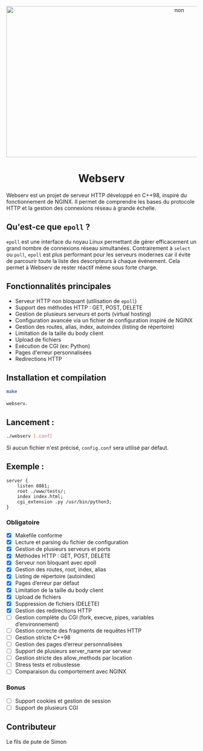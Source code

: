 <p align="center">
  <img src="https://i.pinimg.com/736x/ed/7f/b0/ed7fb01597ddfd722f0916835697de3a.jpg" alt="non" width=900" height="400">
</p>

<h1 align="center"> Webserv </h1>

Webserv est un projet de serveur HTTP développé en C++98, inspiré du fonctionnement de NGINX. Il permet de comprendre les bases du protocole HTTP et la gestion des connexions réseau à grande échelle.

## Qu'est-ce que `epoll` ?

`epoll` est une interface du noyau Linux permettant de gérer efficacement un grand nombre de connexions réseau simultanées. Contrairement à `select` ou `poll`, `epoll` est plus performant pour les serveurs modernes car il évite de parcourir toute la liste des descripteurs à chaque événement. Cela permet à Webserv de rester réactif même sous forte charge.

## Fonctionnalités principales

- Serveur HTTP non bloquant (utilisation de `epoll`)
- Support des méthodes HTTP : GET, POST, DELETE
- Gestion de plusieurs serveurs et ports (virtual hosting)
- Configuration avancée via un fichier de configuration inspiré de NGINX
- Gestion des routes, alias, index, autoindex (listing de répertoire)
- Limitation de la taille du body client
- Upload de fichiers
- Exécution de CGI (ex: Python)
- Pages d'erreur personnalisées
- Redirections HTTP

## Installation et compilation

```sh
make
```

`webserv`.

## Lancement :

```sh
./webserv [.conf]
```

Si aucun fichier n'est précisé, `config.conf` sera utilisé par défaut.

## Exemple :

```nginx
server {
    listen 8081;
    root ./www/tests/;
    index index.html;
    cgi_extension .py /usr/bin/python3;
}
```

### Obligatoire
- [x] Makefile conforme
- [x] Lecture et parsing du fichier de configuration
- [x] Gestion de plusieurs serveurs et ports
- [x] Méthodes HTTP : GET, POST, DELETE
- [x] Serveur non bloquant avec epoll
- [x] Gestion des routes, root, index, alias
- [x] Listing de répertoire (autoindex)
- [x] Pages d’erreur par défaut
- [x] Limitation de la taille du body client
- [x] Upload de fichiers
- [x] Suppression de fichiers (DELETE)
- [x] Gestion des redirections HTTP
- [ ] Gestion complète du CGI (fork, execve, pipes, variables d’environnement)
- [ ] Gestion correcte des fragments de requêtes HTTP
- [ ] Gestion stricte C++98
- [ ] Gestion des pages d’erreur personnalisées
- [ ] Support de plusieurs server_name par serveur
- [ ] Gestion stricte des allow_methods par location
- [ ] Stress tests et robustesse
- [ ] Comparaison du comportement avec NGINX

### Bonus
- [ ] Support cookies et gestion de session
- [ ] Support de plusieurs CGI

## Contributeur

Le fils de pute de Simon

